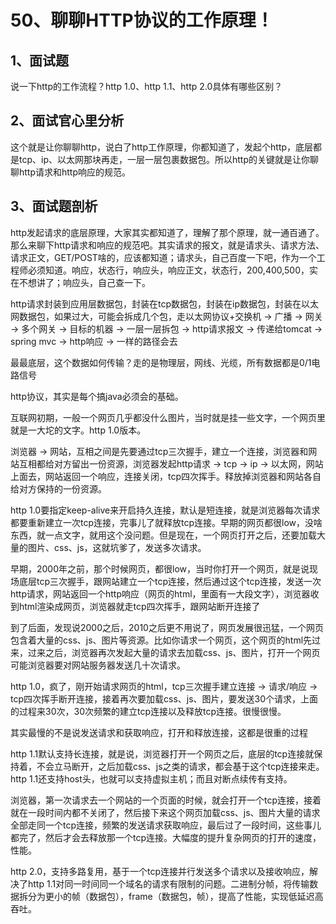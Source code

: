 # 50、聊聊HTTP协议的工作原理！
## 1、面试题

 

说一下http的工作流程？http 1.0、http 1.1、http 2.0具体有哪些区别？

 

## 2、面试官心里分析

 

这个就是让你聊聊http，说白了http工作原理，你都知道了，发起个http，底层都是tcp、ip、以太网那块再走，一层一层包裹数据包。所以http的关键就是让你聊聊http请求和http响应的规范。

 

## 3、面试题剖析

 

http发起请求的底层原理，大家其实都知道了，理解了那个原理，就一通百通了。那么来聊下http请求和响应的规范吧。其实请求的报文，就是请求头、请求方法、请求正文，GET/POST啥的，应该都知道；请求头，自己百度一下吧，作为一个工程师必须知道。响应，状态行，响应头，响应正文，状态行，200,400,500，实在不想讲了；响应头，自己查一下。

 

http请求封装到应用层数据包，封装在tcp数据包，封装在ip数据包，封装在以太网数据包，如果过大，可能会拆成几个包，走以太网协议+交换机 -> 广播 -> 网关 -> 多个网关 -> 目标的机器 -> 一层一层拆包 -> http请求报文 -> 传递给tomcat -> spring mvc -> http响应 -> 一样的路径会去

 

最最底层，这个数据如何传输？走的是物理层，网线、光缆，所有数据都是0/1电路信号

 

http协议，其实是每个搞java必须会的基础。

 

互联网初期，一般一个网页几乎都没什么图片，当时就是挂一些文字，一个网页里就是一大坨的文字。http 1.0版本。

 

浏览器 -> 网站，互相之间是先要通过tcp三次握手，建立一个连接，浏览器和网站互相都给对方留出一份资源，浏览器发起http请求 -> tcp -> ip -> 以太网，网站上面去，网站返回一个响应，连接关闭，tcp四次挥手。释放掉浏览器和网站各自给对方保持的一份资源。

 

http 1.0要指定keep-alive来开启持久连接，默认是短连接，就是浏览器每次请求都要重新建立一次tcp连接，完事儿了就释放tcp连接。早期的网页都很low，没啥东西，就一点文字，就用这个没问题。但是现在，一个网页打开之后，还要加载大量的图片、css、js，这就坑爹了，发送多次请求。

 

早期，2000年之前，那个时候网页，都很low，当时你打开一个网页，就是说现场底层tcp三次握手，跟网站建立一个tcp连接，然后通过这个tcp连接，发送一次http请求，网站返回一个http响应（网页的html，里面有一大段文字），浏览器收到html渲染成网页，浏览器就走tcp四次挥手，跟网站断开连接了

 

到了后面，发现说2000之后，2010之后更不用说了，网页发展很迅猛，一个网页包含着大量的css、js、图片等资源。比如你请求一个网页，这个网页的html先过来，过来之后，浏览器再次发起大量的请求去加载css、js、图片，打开一个网页可能浏览器要对网站服务器发送几十次请求。

 

http 1.0，疯了，刚开始请求网页的html，tcp三次握手建立连接 -> 请求/响应 -> tcp四次挥手断开连接，接着再次要加载css、js、图片，要发送30个请求，上面的过程来30次，30次频繁的建立tcp连接以及释放tcp连接。很慢很慢。

 

其实最慢的不是说发送请求和获取响应，打开和释放连接，这都是很重的过程

 

http 1.1默认支持长连接，就是说，浏览器打开一个网页之后，底层的tcp连接就保持着，不会立马断开，之后加载css、js之类的请求，都会基于这个tcp连接来走。http 1.1还支持host头，也就可以支持虚拟主机；而且对断点续传有支持。

 

浏览器，第一次请求去一个网站的一个页面的时候，就会打开一个tcp连接，接着就在一段时间内都不关闭了，然后接下来这个网页加载css、js、图片大量的请求全部走同一个tcp连接，频繁的发送请求获取响应，最后过了一段时间，这些事儿都完了，然后才会去释放那一个tcp连接。大幅度的提升复杂网页的打开的速度，性能。

 

http 2.0，支持多路复用，基于一个tcp连接并行发送多个请求以及接收响应，解决了http 1.1对同一时间同一个域名的请求有限制的问题。二进制分帧，将传输数据拆分为更小的帧（数据包），frame（数据包，帧），提高了性能，实现低延迟高吞吐。

